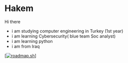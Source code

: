 # Hakem
Hi there 
- i am studying computer engineering in Turkey (1st year)
- i am learning Cybersecurity( blue team Soc analyst)
- i am learning python
- i am from Iraq


[[![roadmap.sh](https://roadmap.sh/card/tall/668c3c3c2c7edd3e4482f128?variant=dark)](https://roadmap.sh)]
